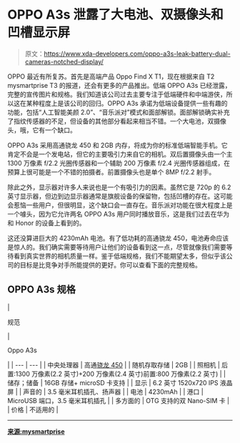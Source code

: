 # OPPO A3s 泄露了大电池、双摄像头和凹槽显示屏

> 原文：<https://www.xda-developers.com/oppo-a3s-leak-battery-dual-cameras-notched-display/>

OPPO 最近有所复苏。首先是高端产品 Oppo Find X T1，现在根据来自 T2 mysmartprise T3 的报道，还会有更多的产品推出。低端 OPPO A3s 已经泄露，完整的宣传图片和规格。我们知道该公司过去主要专注于低端硬件和中端游侠，所以这在某种程度上是该公司的回归。OPPO A3s 承诺为低端设备提供一些有趣的功能，包括“人工智能美颜 2.0”、“音乐派对”模式和面部解锁。面部解锁确实补充了指纹传感器的不足，但设备的其他部分看起来相当不错。一个大电池，双摄像头，哦，它有一个缺口。

OPPO A3s 采用高通骁龙 450 和 2GB 内存，将成为你的标准低端智能手机。它肯定不会是一个发电站，但它的主要吸引力来自它的相机。双后置摄像头由一个主 1300 万像素 f/2.2 光圈传感器和一个辅助 200 万像素 f/2.4 光圈传感器组成，在预算上很可能是一个不错的拍摄者。前置摄像头也是单个 8MP f/2.2 射手。

除此之外，显示器对许多人来说也是一个有吸引力的因素。虽然它是 720p 的 6.2 英寸显示器，但边到边显示器通常是旗舰设备的保留物，包括凹槽的存在。这可能会惹恼一些用户，但很明显，这个缺口会一直存在。音乐派对功能在很大程度上是一个噱头，因为它允许两名 OPPO A3s 用户同时播放音乐，这是我们过去在华为和 Honor 的设备上看到的。

这还没算进巨大的 4230mAh 电池。有了低功耗的高通骁龙 450，电池寿命应该是惊人的。我们确实需要等待用户让他们的设备看到这一点，尽管就像我们需要等待看到真实世界的相机质量一样。鉴于低端规格，我们不能期望太多，但似乎该公司的目标是比竞争对手所能提供的更好。你可以查看下面的完整规格。

## OPPO A3s 规格

| 

规范

 | 

Oppo A3s

 |
| --- | --- |
| 中央处理器 | 高通[骁龙 450](https://www.xda-developers.com/qualcomm-snapdragon-450-wear-fingerprint-sensors/) |
| 随机存取存储 | 2GB |
| 照相机 | 后置:1300 万像素(2.2 英寸)+200 万像素(2.4 英寸)前置:800 万像素(2.2 英寸) |
| 储存；储备 | 16GB 存储+ microSD 卡支持 |
| 显示 | 6.2 英寸 1520x720 IPS 液晶屏 |
| 声音的 | 3.5 毫米耳机插孔、扬声器 |
| 电池 | 4230mAh |
| 港口 | MicroUSB 端口，3.5 毫米耳机插孔 |
| 多方面的 | OTG 支持的双 Nano-SIM 卡 |
| 价格 | 不适用的 |

* * *

[**来源:mysmartprise**](https://www.mysmartprice.com/gear/2018/07/06/exclusive-oppo-a3s-images-specifications-leak-reveal-6-2-inch-notch-screen-dual-camera-4230mah-battery/)